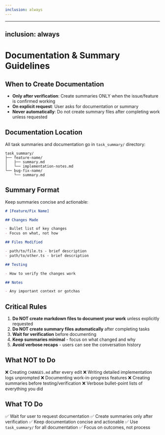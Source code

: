 ```yaml
---
inclusion: always
---
```


---

## inclusion: always

# Documentation & Summary Guidelines

## When to Create Documentation

- **Only after verification**: Create summaries ONLY when the issue/feature is confirmed working
- **On explicit request**: User asks for documentation or summary
- **Never automatically**: Do not create summary files after completing work unless requested

## Documentation Location

All task summaries and documentation go in `task_summary/` directory:

```
task_summary/
├── feature-name/
│   ├── summary.md
│   └── implementation-notes.md
└── bug-fix-name/
    └── summary.md
```

## Summary Format

Keep summaries concise and actionable:

```markdown
# [Feature/Fix Name]

## Changes Made

- Bullet list of key changes
- Focus on what, not how

## Files Modified

- path/to/file.ts - brief description
- path/to/other.ts - brief description

## Testing

- How to verify the changes work

## Notes

- Any important context or gotchas
```

## Critical Rules

1. **Do NOT create markdown files to document your work** unless explicitly requested
2. **Do NOT create summary files automatically** after completing tasks
3. **Wait for verification** before documenting
4. **Keep summaries minimal** - focus on what changed and why
5. **Avoid verbose recaps** - users can see the conversation history

## What NOT to Do

❌ Creating `CHANGES.md` after every edit
❌ Writing detailed implementation logs unprompted
❌ Documenting work-in-progress features
❌ Creating summaries before testing/verification
❌ Verbose bullet-point lists of everything you did

## What TO Do

✅ Wait for user to request documentation
✅ Create summaries only after verification
✅ Keep documentation concise and actionable
✅ Use `task_summary/` for all documentation
✅ Focus on outcomes, not process
